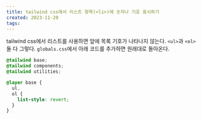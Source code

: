 ```yaml
---
title: tailwind css에서 리스트 항목(<li>)에 숫자나 기호 표시하기
created: 2023-11-20
tags:
---
```


tailwind css에서 리스트를 사용하면 앞에 목록 기호가 나타나지 않는다. `<ul>`과 `<ol>` 둘 다 그렇다.
`globals.css`에서 아래 코드를 추가하면 원래대로 돌아온다.

```css
@tailwind base;
@tailwind components;
@tailwind utilities;

@layer base {
  ul,
  ol {
    list-style: revert;
  }
}
```
